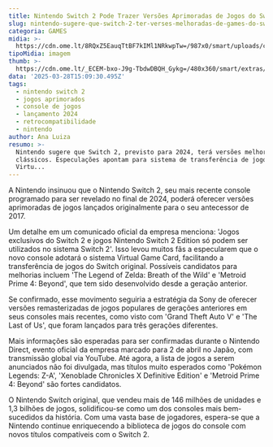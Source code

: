 ```yaml
---
title: Nintendo Switch 2 Pode Trazer Versões Aprimoradas de Jogos do Switch Original
slug: nintendo-sugere-que-switch-2-ter-verses-melhoradas-de-games-do-switch-1
categoria: GAMES
midia: >-
  https://cdn.ome.lt/8RQxZ5EauqTtBF7kIMl1NRkwpTw=/987x0/smart/uploads/conteudo/fotos/OMELETE_CAPA_-_2025-03-28T114343.586.png
tipoMidia: imagem
thumb: >-
  https://cdn.ome.lt/_ECEM-bxo-J9g-TbdwDBQH_Gykg=/480x360/smart/extras/conteudos/omelete_THUMB_-_2025-03-28T114251.199.png
data: '2025-03-28T15:09:30.495Z'
tags:
  - nintendo switch 2
  - jogos aprimorados
  - console de jogos
  - lançamento 2024
  - retrocompatibilidade
  - nintendo
author: Ana Luiza
resumo: >-
  Nintendo sugere que Switch 2, previsto para 2024, terá versões melhoradas de
  clássicos. Especulações apontam para sistema de transferência de jogos via
  Virtu...
---
```


A Nintendo insinuou que o Nintendo Switch 2, seu mais recente console programado para ser revelado no final de 2024, poderá oferecer versões aprimoradas de jogos lançados originalmente para o seu antecessor de 2017.

Um detalhe em um comunicado oficial da empresa menciona: 'Jogos exclusivos do Switch 2 e jogos Nintendo Switch 2 Edition só podem ser utilizados no sistema Switch 2'. Isso levou muitos fãs a especularem que o novo console adotará o sistema Virtual Game Card, facilitando a transferência de jogos do Switch original. Possíveis candidatos para melhorias incluem 'The Legend of Zelda: Breath of the Wild' e 'Metroid Prime 4: Beyond', que tem sido desenvolvido desde a geração anterior.

Se confirmado, esse movimento seguiria a estratégia da Sony de oferecer versões remasterizadas de jogos populares de gerações anteriores em seus consoles mais recentes, como visto com 'Grand Theft Auto V' e 'The Last of Us', que foram lançados para três gerações diferentes.

Mais informações são esperadas para ser confirmadas durante o Nintendo Direct, evento oficial da empresa marcado para 2 de abril no Japão, com transmissão global via YouTube. Até agora, a lista de jogos a serem anunciados não foi divulgada, mas títulos muito esperados como 'Pokémon Legends: Z-A', 'Xenoblade Chronicles X Definitive Edition' e 'Metroid Prime 4: Beyond' são fortes candidatos.

O Nintendo Switch original, que vendeu mais de 146 milhões de unidades e 1,3 bilhões de jogos, solidificou-se como um dos consoles mais bem-sucedidos da história. Com uma vasta base de jogadores, espera-se que a Nintendo continue enriquecendo a biblioteca de jogos do console com novos títulos compatíveis com o Switch 2.

